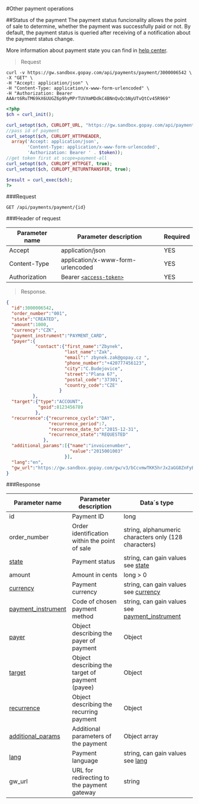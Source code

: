 #Other payment operations

##Status of the payment
The payment status funcionality allows the point of sale to determine, whether the payment was successfully paid or not. 
By default, the payment status is queried after receiving of a notification about the payment status change.

More information about payment state you can find in [help center](https://help.gopay.com/en/s/3).

> Request

```shell
curl -v https://gw.sandbox.gopay.com/api/payments/payment/3000006542 \
-X "GET" \
-H "Accept: application/json" \
-H "Content-Type: application/x-www-form-urlencoded" \
-H "Authorization: Bearer AAArt6RuTM69kX6UUGZ6p9hyMPrTUVXmMDdkC4BNnQvQcbNyUTvQtCv45R969"
```

```php
<?php
$ch = curl_init();

curl_setopt($ch, CURLOPT_URL, "https://gw.sandbox.gopay.com/api/payments/payment/".$id);
//pass id of payment 
curl_setopt($ch, CURLOPT_HTTPHEADER, 
  array('Accept: application/json',
        'Content-Type: application/x-www-form-urlencoded',
        'Authorization: Bearer ' . $token));
//get token first at scope=payment-all
curl_setopt($ch, CURLOPT_HTTPGET, true);
curl_setopt($ch, CURLOPT_RETURNTRANSFER, true);

$result = curl_exec($ch);
?>
```

###Request

```GET /api/payments/payment/{id}```

###Header of request

Parameter name|Parameter description| Required
----------------|-----------------|--------
Accept|application/json|YES
Content-Type|application/x-www-form-urlencoded|YES
Authorization|Bearer [```<access-token>```](#access-token)|YES

> Response.

```json
{
  "id":3000006542,
  "order_number":"001",
  "state":"CREATED",
  "amount":1000,
  "currency":"CZK",
  "payment_instrument":"PAYMENT_CARD",
  "payer":{
           "contact":{"first_name":"Zbynek",
                      "last_name":"Zak",
                      "email":" zbynek.zak@gopay.cz ",
                      "phone_number":"+420777456123",
                      "city":"C.Budejovice",
                      "street":"Plana 67",
                      "postal_code":"37301",
                      "country_code":"CZE"
                    }
          },
  "target":{"type":"ACCOUNT",
            "goid":8123456789
           },
  "recurrence":{"recurrence_cycle":"DAY",
                "recurrence_period":7,
                "recurrence_date_to":"2015-12-31",
                "recurrence_state":"REQUESTED"
              },
  "additional_params":[{"name":"invoicenumber",
                        "value":"2015001003"
                      }],
  "lang":"en",
  "gw_url":"https://gw.sandbox.gopay.com/gw/v3/bCcvmwTKK5hrJx2aGG8ZnFyBJhAvF"
}
```

###Response

Parameter name|Parameter description|Data´s type
---------------|---------------|-----------
id|Payment ID|long
order_number|Order identification within the point of sale|string, alphanumeric characters only (128 characters)
[state](#payment-status)|Payment status| string, can gain values see [state](#payment-status)
amount|Amount in cents|long > 0
[currency](#currency)|Payment currency| string, can gain values see [currency](#currency)
[payment_instrument](#payment_instrument)| Code of chosen payment method | string, can gain values see [payment_instrument](#payment_instrument)
[payer](#payer)|Object describing the payer of payment | Object
[target](#target)| Object describing the target of payment (payee) | Object
[recurrence](#recurrence)| Object describing the recurring payment| Object
[additional_params](#additional_params)|Additional parameters of the payment|Object array
[lang](#lang)|Payment language|string, can gain values see [lang](#lang)
gw_url|URL for redirecting to the payment gateway|string